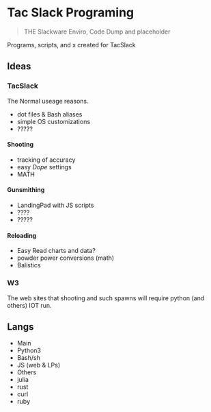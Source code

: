 Tac Slack Programing
======================


> THE Slackware Enviro, Code Dump and placeholder




Programs, scripts, and x created for TacSlack

Ideas
------


### TacSlack
The Normal useage reasons.
- dot files & Bash aliases
- simple OS customizations
- ?????

#### Shooting
+ tracking of accuracy
+ easy *Dope* settings
+ MATH


#### Gunsmithing

+ LandingPad with JS scripts
+ ????
+ ?????



#### Reloading

+ Easy Read charts and data?
+ powder power conversions (math)
+ Balistics 

 
### W3
The web sites that shooting and such spawns will require python (and 
others) IOT run. 

Langs
---------
+ Main
 + Python3
 + Bash/sh
 + JS (web & LPs)
+ Others
 + julia
 + rust
 + curl
 + ruby









